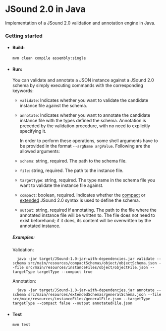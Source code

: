 # JSound 2.0 in Java

Implementation of a JSound 2.0 validation and annotation engine in Java.

### Getting started

- #### Build:
    
    `mvn clean compile assembly:single`

- #### Run:

    You can validate and annotate a JSON instance against a JSound 2.0 schema by simply executing commands with the corresponding keywords:
    - `validate`: Indicates whether you want to validate the candidate instance file against the schema.
    - `annotate`: Indicates whether you want to annotate the candidate instance file with the types defined the schema. Annotation is preceded by the validation procedure, with no need to explicitly specifying it.
        
        In order to perform these operations, some shell arguments have to be provided in the format `--argName argValue`. Following are the allowed arguments:
    - `schema`: string, required. The path to the schema file.
    - `file`: string, required. The path to the instance file.
    - `targetType`: string, required. The type name in the schema file you want to validate the instance file against.
    - `compact`: boolean, required. Indicates whether the [compact](http://www.jsound-spec.org/publish/en-US/JSound-C/2.0/html-single/JSound-C/index.html) or [extended](http://www.jsound-spec.org/publish/en-US/JSound/2.0/html-single/JSound/index.html) JSound 2.0 syntax is used to define the schema.
    - `output`: string, required if annotating. The path to the file where the annotated instance file will be written to. 
    The file does not need to exist beforehand; if it does, its content will be overwritten by the annotated instance. 
    
    ##### Examples:
    
    Validation:
    
        java -jar target/JSound-1.0-jar-with-dependencies.jar validate --schema src/main/resources/compactSchemas/object/objectSchema.json --file src/main/resources/instanceFiles/object/objectFile.json --targetType targetType --compact true
    
    Annotation:
        
        java -jar target/JSound-1.0-jar-with-dependencies.jar annotate --schema src/main/resources/extendedSchemas/generalSchema.json --file src/main/resources/instanceFiles/generalFile.json --targetType targetType --compact false --output annotatedFile.json

- #### Test

    `mvn test`

